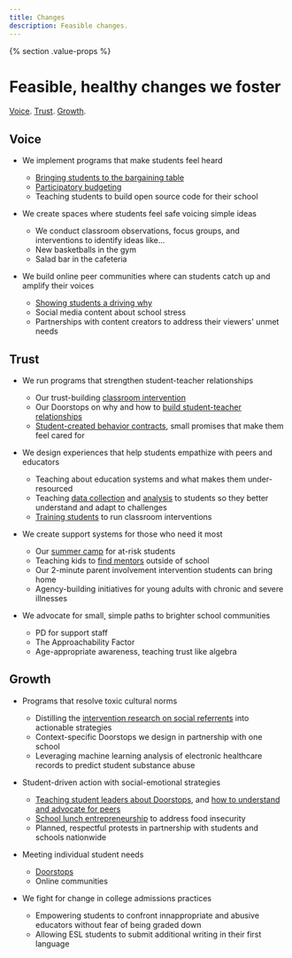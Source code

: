 ```yaml
---
title: Changes
description: Feasible changes.
---
```


{% section .value-props %}

# Feasible, healthy changes we foster

[Voice](#voice). [Trust](#trust). [Growth](#growth).

## Voice

- We implement programs that make students feel heard
    - [Bringing students to the bargaining table](/phones)
    - [Participatory budgeting](https://www.the74million.org/article/students-got-10k-to-upgrade-their-hs-it-drove-a-citywide-wave-of-democracy/)
    - Teaching students to build open source code for their school

- We create spaces where students feel safe voicing simple ideas
    - We conduct classroom observations, focus groups, and interventions to identify ideas like...
    - New basketballs in the gym
    - Salad bar in the cafeteria

- We build online peer communities where can students catch up and amplify their voices
    - [Showing students a driving why](http://waitwhythough.com)
    - Social media content about school stress
    - Partnerships with content creators to address their viewers' unmet needs

## Trust

- We run programs that strengthen student-teacher relationships
    - Our trust-building [classroom intervention](/intervention)
    - Our Doorstops on why and how to [build student-teacher relationships](/doorstops/care)
    - [Student-created behavior contracts](/doostops/getout), small promises that make them feel cared for

- We design experiences that help students empathize with peers and educators
    - Teaching about education systems and what makes them under-resourced
    - Teaching [data collection](/time) and [analysis](http://datathinking.org) to students so they better understand and adapt to challenges
    - [Training students](/stuco) to run classroom interventions

- We create support systems for those who need it most
    - Our [summer camp](/summermentors) for at-risk students
    - Teaching kids to [find mentors](/doorstops/mentor) outside of school
    - Our 2-minute parent involvement intervention students can bring home
    - Agency-building initiatives for young adults with chronic and severe illnesses

- We advocate for small, simple paths to brighter school communities
    - PD for support staff
    - The Approachability Factor
    - Age-appropriate awareness, teaching trust like algebra

## Growth

- Programs that resolve toxic cultural norms
    - Distilling the [intervention research on social referrents](http://www.betsylevypaluck.com/roots-curriculum) into actionable strategies
    - Context-specific Doorstops we design in partnership with one school
    - Leveraging machine learning analysis of electronic healthcare records to predict student substance abuse

- Student-driven action with social-emotional strategies
    - [Teaching student leaders about Doorstops](/stuco), and [how to understand and advocate for peers](/doorstops/listen)
    - [School lunch entrepreneurship](/eat) to address food insecurity
    - Planned, respectful protests in partnership with students and schools nationwide

- Meeting individual student needs
    - [Doorstops](/doorstops)
    - Online communities

- We fight for change in college admissions practices
    - Empowering students to confront innappropriate and abusive educators without fear of being graded down
    - Allowing ESL students to submit additional writing in their first language
